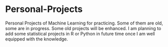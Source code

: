 # Personal-Projects
Personal Projects of Machine Learning for practicing. Some of them are old, some are in progress. Some old projects will be enhanced. I am planning to add some statistical projects in R or Python in future time once I am well equipped with the knowledge.
